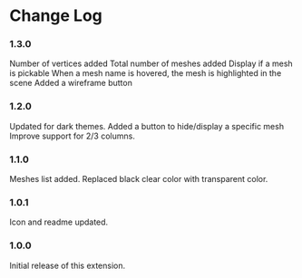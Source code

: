 # Change Log

### 1.3.0
Number of vertices added
Total number of meshes added
Display if a mesh is pickable
When a mesh name is hovered, the mesh is highlighted in the scene
Added a wireframe button

### 1.2.0
Updated for dark themes.
Added a button to hide/display a specific mesh
Improve support for 2/3 columns.

### 1.1.0
Meshes list added. Replaced black clear color with transparent color.

### 1.0.1
Icon and readme updated.

### 1.0.0
Initial release of this extension.